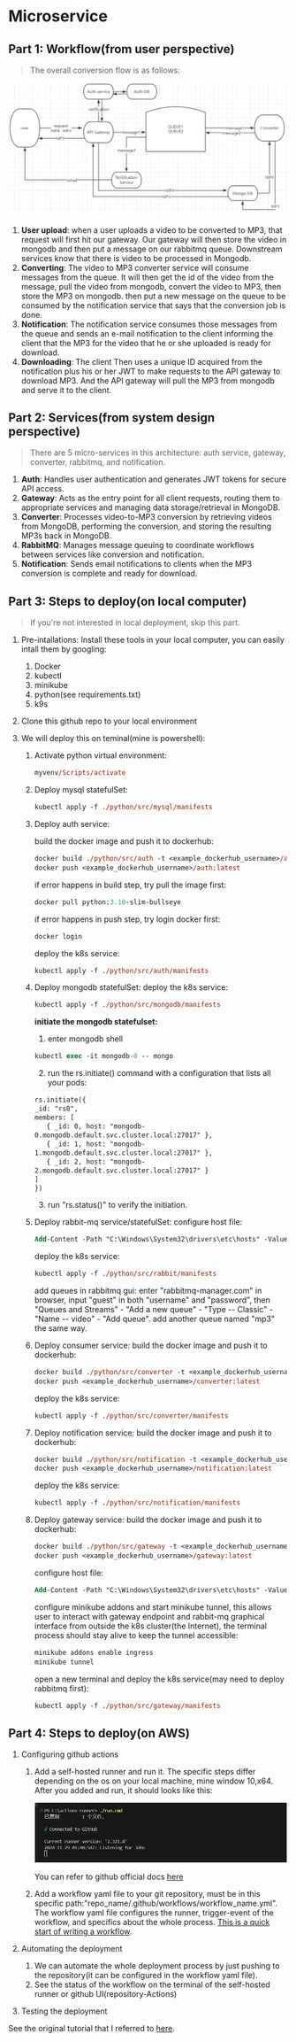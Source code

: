 # Microservice

## Part 1: Workflow(from user perspective)

> The overall conversion flow is as follows:

![architecture](./resources/pics/architecture.png)

1. **User upload**: when a user uploads a video to be converted to MP3, that request will first hit our gateway. Our gateway will then store the video in mongodb and then put a message on our rabbitmq queue. Downstream services know that there is video to be processed in Mongodb.
2. **Converting**: The video to MP3 converter service will consume messages from the queue. It will then get the id of the video from the message, pull the video from mongodb, convert the video to MP3, then store the MP3 on mongodb. then put a new message on the queue to be consumed by the notification service that says that the conversion job is done.
3. **Notification**: The notification service consumes those messages from the queue and sends an e-mail notification to the client informing the client that the MP3 for the video that he or she uploaded is ready for download.
4. **Downloading**: The client Then uses a unique ID acquired from the notification plus his or her JWT to make requests to the API gateway to download MP3. And the API gateway will pull the MP3 from mongodb and serve it to the client.

## Part 2: Services(from system design perspective)

> There are 5 micro-services in this architecture: auth service, gateway, converter, rabbitmq, and notification.

1. **Auth**: Handles user authentication and generates JWT tokens for secure API access.
2. **Gateway**: Acts as the entry point for all client requests, routing them to appropriate services and managing data storage/retrieval in MongoDB.
3. **Converter**: Processes video-to-MP3 conversion by retrieving videos from MongoDB, performing the conversion, and storing the resulting MP3s back in MongoDB.
4. **RabbitMQ**: Manages message queuing to coordinate workflows between services like conversion and notification.
5. **Notification**: Sends email notifications to clients when the MP3 conversion is complete and ready for download.

## Part 3: Steps to deploy(on local computer)

> If you're not interested in local deployment, skip this part.

1. Pre-intallations:
   Install these tools in your local computer, you can easily intall them by googling:
   1. Docker
   2. kubectl
   3. minikube
   4. python(see requirements.txt)
   5. k9s
2. Clone this github repo to your local environment
3. We will deploy this on teminal(mine is powershell):

   1. Activate python virtual environment:
      ```ps
      myvenv/Scripts/activate
      ```
   2. Deploy mysql statefulSet:
      ```ps
      kubectl apply -f ./python/src/mysql/manifests
      ```
   3. Deploy auth service:

      build the docker image and push it to dockerhub:

      ```ps
      docker build ./python/src/auth -t <example_dockerhub_username>/auth:latest
      docker push <example_dockerhub_username>/auth:latest
      ```

      if error happens in build step, try pull the image first:

      ```ps
      docker pull python:3.10-slim-bullseye
      ```

      if error happens in push step, try login docker first:

      ```ps
      docker login
      ```

      deploy the k8s service:

      ```ps
      kubectl apply -f ./python/src/auth/manifests
      ```

   4. Deploy mongodb statefulSet:
      deploy the k8s service:

      ```ps
      kubectl apply -f ./python/src/mongodb/manifests
      ```

      **initiate the mongodb statefulset:**

      1. enter mongodb shell

      ```ps
      kubectl exec -it mongodb-0 -- mongo
      ```

      2. run the rs.initiate() command with a configuration that lists all your pods:

      ```
      rs.initiate({
      _id: "rs0",
      members: [
         { _id: 0, host: "mongodb-0.mongodb.default.svc.cluster.local:27017" },
         { _id: 1, host: "mongodb-1.mongodb.default.svc.cluster.local:27017" },
         { _id: 2, host: "mongodb-2.mongodb.default.svc.cluster.local:27017" }
      ]
      })
      ```

      3. run "rs.status()" to verify the initiation.

   5. Deploy rabbit-mq service/statefulSet:
      configure host file:

      ```ps
      Add-Content -Path "C:\Windows\System32\drivers\etc\hosts" -Value "127.0.0.1 rabbitmq-manager.com"
      ```

      deploy the k8s service:

      ```ps
      kubectl apply -f ./python/src/rabbit/manifests
      ```

      add queues in rabbitmq gui: enter "rabbitmq-manager.com" in browser, input "guest" in both "username" and "password", then "Queues and Streams" - "Add a new queue" - "Type -- Classic" - "Name -- video" - "Add queue". add another queue named "mp3" the same way.

   6. Deploy consumer service:
      build the docker image and push it to dockerhub:

      ```ps
      docker build ./python/src/converter -t <example_dockerhub_username>/converter:latest
      docker push <example_dockerhub_username>/converter:latest
      ```

      deploy the k8s service:

      ```ps
      kubectl apply -f ./python/src/converter/manifests
      ```

   7. Deploy notification service:
      build the docker image and push it to dockerhub:

      ```ps
      docker build ./python/src/notification -t <example_dockerhub_username>/notification:latest
      docker push <example_dockerhub_username>/notification:latest
      ```

      deploy the k8s service:

      ```ps
      kubectl apply -f ./python/src/notification/manifests
      ```

   8. Deploy gateway service:
      build the docker image and push it to dockerhub:
      ```ps
      docker build ./python/src/gateway -t <example_dockerhub_username>/gateway:latest
      docker push <example_dockerhub_username>/gateway:latest
      ```
      configure host file:
      ```ps
      Add-Content -Path "C:\Windows\System32\drivers\etc\hosts" -Value "127.0.0.1 mp3converter.com"
      ```
      configure minikube addons and start minikube tunnel, this allows user to interact with gateway endpoint and rabbit-mq graphical interface from outside the k8s cluster(the Internet), the terminal process should stay alive to keep the tunnel accessible:
      ```ps
      minikube addons enable ingress
      minikube tunnel
      ```
      open a new terminal and deploy the k8s service(may need to deploy rabbitmq first):
      ```ps
      kubectl apply -f ./python/src/gateway/manifests
      ```

## Part 4: Steps to deploy(on AWS)

1. Configuring github actions

   1. Add a self-hosted runner and run it. The specific steps differ depending on the os on your local machine, mine window 10,x64. After you added and run, it should looks like this:

      ![runner_added_screenshot](./resources/pics/runner_added_screenshot.png)

      You can refer to github official docs [here](https://docs.github.com/en/actions/hosting-your-own-runners/managing-self-hosted-runners/adding-self-hosted-runners)

   2. Add a workflow yaml file to your git repository, must be in this specific path:"repo_name/.github/workflows/workflow_name.yml". The workflow yaml file configures the runner, trigger-event of the workflow, and specifics about the whole process. [This is a quick start of writing a workflow](https://docs.github.com/en/actions/writing-workflows/quickstart).

2. Automating the deployment
   1. We can automate the whole deployment process by just pushing to the repository(it can be configured in the workflow yaml file).
   2. See the status of the workflow on the terminal of the self-hosted runner or github UI(repository-Actions)
3. Testing the deployment

See the original tutorial that I referred to [here](https://youtu.be/hmkF77F9TLw?si=zbVzVs1qiEza6g4v).

